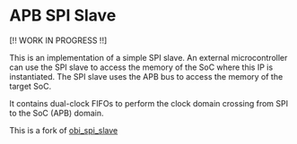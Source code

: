 # APB SPI Slave 

[!! WORK IN PROGRESS !!]

This is an implementation of a simple SPI slave. 
An external microcontroller can use the SPI slave to access the memory of the SoC where this IP is
instantiated. The SPI slave uses the APB bus to access the memory of the target
SoC.

It contains dual-clock FIFOs to perform the clock domain crossing from SPI to
the SoC (APB) domain.

This is a fork of [obi_spi_slave](https://github.com/esl-epfl/obi_spi_slave)
